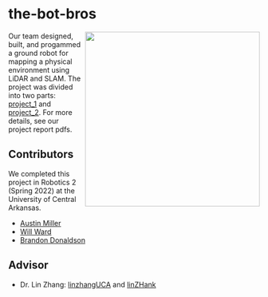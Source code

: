 # the-bot-bros

<img align="right" src="https://github.com/willward20/the-bot-bros/assets/84404674/b3baf964-08c8-4633-9bca-955473de13ff" width="350"/>

Our team designed, built, and progammed a ground robot for mapping a physical environment using LiDAR and SLAM. The project was divided into two parts: [project_1](https://github.com/willward20/the-bot-bros/tree/main/project_1) and [project_2](https://github.com/willward20/the-bot-bros/tree/main/project_2). For more details, see our project report pdfs.

## Contributors
We completed this project in Robotics 2 (Spring 2022) at the University of Central Arkansas. 
* [Austin Miller](https://github.com/amillertime)
* [Will Ward](https://github.com/willward20)
* [Brandon Donaldson](https://github.com/donalb227)

## Advisor
* Dr. Lin Zhang: [linzhangUCA](https://github.com/linzhangUCA) and [linZHank](https://github.com/linZHank)
